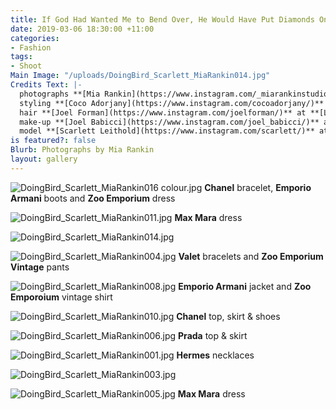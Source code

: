 ```yaml
---
title: If God Had Wanted Me to Bend Over, He Would Have Put Diamonds On The Floor
date: 2019-03-06 18:30:00 +11:00
categories:
- Fashion
tags:
- Shoot
Main Image: "/uploads/DoingBird_Scarlett_MiaRankin014.jpg"
Credits Text: |-
  photographs **[Mia Rankin](https://www.instagram.com/_miarankinstudio/)** at **[Work Agency](https://www.instagram.com/workagency/)**
  styling **[Coco Adorjany](https://www.instagram.com/cocoadorjany/)**
  hair **[Joel Forman](https://www.instagram.com/joelforman/)** at **[Lion Artist Management](https://www.instagram.com/lionartistmanagement/)** using **[Davines](https://www.instagram.com/davines_australia/)**
  make-up **[Joel Babicci](https://www.instagram.com/joel_babicci/)** at **[Work Agency](https://www.instagram.com/workagency/)** using **[MAC Cosmetics](https://www.instagram.com/maccosmetics/)**
  model **[Scarlett Leithold](https://www.instagram.com/scarlett/)** at **[Viviens](https://www.instagram.com/viviensmodelmgmt/)**
is featured?: false
Blurb: Photographs by Mia Rankin
layout: gallery
---
```


![DoingBird_Scarlett_MiaRankin016 colour.jpg](/uploads/DoingBird_Scarlett_MiaRankin016%20colour.jpg)
**Chanel** bracelet, **Emporio Armani** boots and **Zoo Emporium** dress

![DoingBird_Scarlett_MiaRankin011.jpg](/uploads/DoingBird_Scarlett_MiaRankin011.jpg)
**Max Mara** dress

![DoingBird_Scarlett_MiaRankin014.jpg](/uploads/DoingBird_Scarlett_MiaRankin014.jpg)

![DoingBird_Scarlett_MiaRankin004.jpg](/uploads/DoingBird_Scarlett_MiaRankin004.jpg)
**Valet** bracelets and **Zoo Emporium Vintage** pants

![DoingBird_Scarlett_MiaRankin008.jpg](/uploads/DoingBird_Scarlett_MiaRankin008.jpg)
**Emporio Armani** jacket and **Zoo Emporoium** vintage shirt

![DoingBird_Scarlett_MiaRankin010.jpg](/uploads/DoingBird_Scarlett_MiaRankin010.jpg)
**Chanel** top, skirt & shoes

![DoingBird_Scarlett_MiaRankin006.jpg](/uploads/DoingBird_Scarlett_MiaRankin006.jpg)
**Prada** top & skirt

![DoingBird_Scarlett_MiaRankin001.jpg](/uploads/DoingBird_Scarlett_MiaRankin001.jpg)
**Hermes** necklaces

![DoingBird_Scarlett_MiaRankin003.jpg](/uploads/DoingBird_Scarlett_MiaRankin003.jpg)

![DoingBird_Scarlett_MiaRankin005.jpg](/uploads/DoingBird_Scarlett_MiaRankin005.jpg)
**Max Mara** dress

